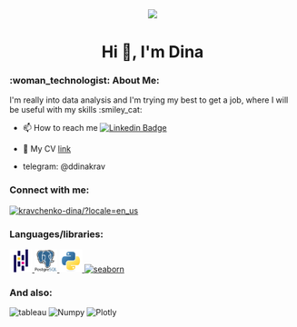 <div id="header" align="center">
  <img src="https://media.giphy.com/media/hpXdHPfFI5wTABdDx9/giphy.gif" width="100"/>
</div>

<h1 align="center">Hi 👋, I'm Dina</h1>
<h3 align="left"> :woman_technologist: About Me:</h3>
I'm really into data analysis and I'm trying my best to get a job, where I will be useful with my skills :smiley_cat:

- 📫 How to reach me [![Linkedin Badge](https://img.shields.io/badge/Gmail-D14836?style=for-the-badge&logo=gmail&logoColor=white)](dinakravchenko05@gmail.com)

- 📄 My CV [link](https://disk.yandex.ru/client/disk/cv)

- telegram: @ddinakrav

<h3 align="left">Connect with me:</h3>
<p align="left">
<a href="https://linkedin.com/in/kravchenko-dina/?locale=en_us" target="blank"><img align="center" src="https://raw.githubusercontent.com/rahuldkjain/github-profile-readme-generator/master/src/images/icons/Social/linked-in-alt.svg" alt="kravchenko-dina/?locale=en_us" height="30" width="40" /></a>
</p>

<h3 align="left">Languages/libraries:</h3>
<p align="left"> <a href="https://pandas.pydata.org/" target="_blank" rel="noreferrer"> <img src="https://raw.githubusercontent.com/devicons/devicon/2ae2a900d2f041da66e950e4d48052658d850630/icons/pandas/pandas-original.svg" alt="pandas" width="40" height="40"/> </a> <a href="https://www.postgresql.org" target="_blank" rel="noreferrer"> <img src="https://raw.githubusercontent.com/devicons/devicon/master/icons/postgresql/postgresql-original-wordmark.svg" alt="postgresql" width="40" height="40"/> </a> <a href="https://www.python.org" target="_blank" rel="noreferrer"> <img src="https://raw.githubusercontent.com/devicons/devicon/master/icons/python/python-original.svg" alt="python" width="40" height="40"/> </a> <a href="https://seaborn.pydata.org/" target="_blank" rel="noreferrer"> <img src="https://seaborn.pydata.org/_images/logo-mark-lightbg.svg" alt="seaborn" width="40" height="40"/> </a> </p>
<h3 align="left">And also:</h3>
 <p align="left">  <img src="https://img.shields.io/badge/Tableau-E97627?style=for-the-badge&logo=Tableau&logoColor=white" alt="tableau" width="40" height="40"/> <img src="https://img.shields.io/badge/Numpy-777BB4?style=for-the-badge&logo=numpy&logoColor=white" alt="Numpy" width="40" height="40"/> <img src="https://img.shields.io/badge/Plotly-239120?style=for-the-badge&logo=plotly&logoColor=white" alt="Plotly" width="40" height="40"/>
</p>

